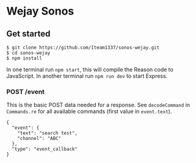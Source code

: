 # Wejay Sonos

## Get started

```
$ git clone https://github.com/Iteam1337/sonos-wejay.git
$ cd sonos-wejay
$ npm install
```

In one terminal run `npm start`, this will compile the Reason code to JavaScript.
In another terminal run `npm run dev` to start Express.

### POST /event

This is the basic POST data needed for a response. See `decodeCommand` in `Commands.re` for all available commands (first value in `event.text`).

```
{
  "event": {
    "text": "search test",
    "channel": "ABC"
  },
  "type": "event_callback"
}
```
